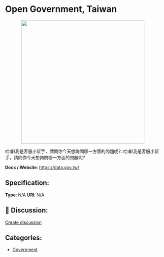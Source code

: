 # Open Government, Taiwan
<p align="center">
    <img width="400" src="https://raw.githubusercontent.com/apis-list/apis-list/apis/open-government-taiwan/logo_256x256.png" />
</p>

哈囉!我是客服小幫手，請問你今天想詢問哪一方面的問題呢?.  哈囉!我是客服小幫手，請問你今天想詢問哪一方面的問題呢?

**Docs / Website**: https://data.gov.tw/

## Specification:
**Type**:  N/A 
**URI**:  N/A 

## 💬 Discussion:
[Create discussion](link)

## Categories:
- [Government](https://github.com/apis-list/apis-list#government)





